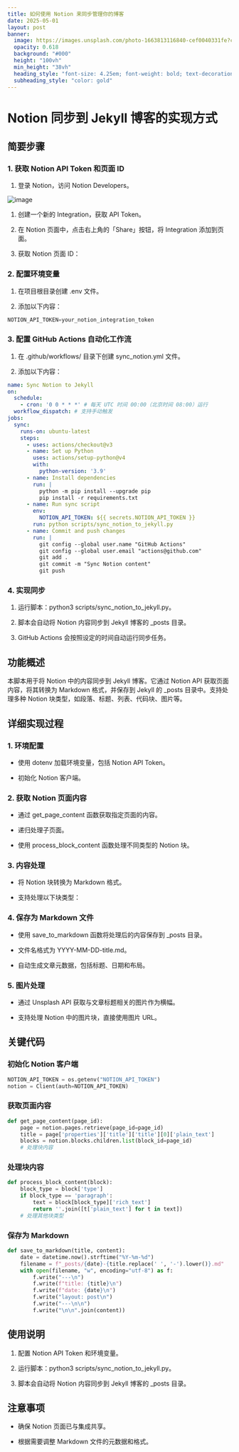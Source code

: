 ```yaml
---
title: 如何使用 Notion 来同步管理你的博客
date: 2025-05-01
layout: post
banner:
  image: https://images.unsplash.com/photo-1663813116840-cef0040331fe?crop=entropy&cs=tinysrgb&fit=max&fm=jpg&ixid=M3w2OTIwMzJ8MHwxfHJhbmRvbXx8fHx8fHx8fDE3NDYxMzA4NzR8&ixlib=rb-4.0.3&q=80&w=1080
  opacity: 0.618
  background: "#000"
  height: "100vh"
  min_height: "38vh"
  heading_style: "font-size: 4.25em; font-weight: bold; text-decoration: underline"
  subheading_style: "color: gold"
---
```


# Notion 同步到 Jekyll 博客的实现方式

## 简要步骤

### 1. 获取 Notion API Token 和页面 ID

1. 登录 Notion，访问 Notion Developers。

![image](https://prod-files-secure.s3.us-west-2.amazonaws.com/a7a0cc5a-89b9-4cda-8686-1fba0ca52f40/d19c1afe-dea5-4312-9333-786b0ba83054/image.png?X-Amz-Algorithm=AWS4-HMAC-SHA256&X-Amz-Content-Sha256=UNSIGNED-PAYLOAD&X-Amz-Credential=ASIAZI2LB466TW2DLNEJ%2F20250501%2Fus-west-2%2Fs3%2Faws4_request&X-Amz-Date=20250501T202114Z&X-Amz-Expires=3600&X-Amz-Security-Token=IQoJb3JpZ2luX2VjECwaCXVzLXdlc3QtMiJHMEUCIQD%2Fl2dAh4bJLXOrVCswnJJi35vA5QDzXG7YmBZg8Sm7aAIgU2YNfD9DiaRFU3dCtsqslEQ1MTzOcTvxSw2yxXVwiSwqiAQIxf%2F%2F%2F%2F%2F%2F%2F%2F%2F%2FARAAGgw2Mzc0MjMxODM4MDUiDLjClP%2B03Q1Th3ONayrcA1YVcDiboTMYklGP%2FajlMyy6n%2Frz8Ztag%2BcYk4WNwAaQIxURqtgm%2F1eXbVfRZx2zNG5%2F9sxc%2BqJNFLxCd0TxDifqOKo5h4KetUgyGcRVQBiIBiWdYULqcLZbcSTvbzL2XvebS4UoijVNe25%2B5tvJkoDWbxltMnGt6dT36otFI0G5QXZCQMpntZaRGUPUdzXSymrCbYN4SzyK5Cl%2B%2F9TCIcaZ24Pzx2CGuuX4WI74C05P6zy1K7dvME1EmdHEY9NsM%2FM9wxy5fpKfYwA95OsokXSsTcS4auSD9527EKJdqJ45ybr%2FoynLFaDhbf1MFY3RIxNDd6%2FQhRDl%2BDp5n0y4X4GHp4a36h%2FR184iAToL7%2FcOII5x6sl4amrRm22gT0C3zwY9yiXTjhymU69HLmDjaZat6QnAL0%2FznSBnRbJciG4zUN%2Fz8qWQNTaOTytpdv9gN4Mjxxp%2BsSA%2Fr0z4A%2FKdUZDnNzRyU3w4DKYqQMtR6i6XHoaF06LcMs%2B351hJ1sSrCvTyK6OipP%2F7TSPjqLjbdB2897Ad42K0gMCM9snB9A6WeBAut9UWPOow0QtSlW7Bn3x6YKUZOjS1RcqycefXZ3RajXw2WoXJStjC1%2FwXS8WCTUAtC81J2O5WObX8MLerz8AGOqUBmdkJXRIXFlbZ4S291%2FNree3O66BYXvqW7aP%2FHJDRu9jXnhn3V9ZGuZX8Je8XvzO%2FKyJ8Ivv5L9AFdoUqTHDPI%2FBF9H0VIMikltF%2F2rCV88Ra4WiRcrlAC7vTwdwkI4Sy3ERJAVBauP8piap%2BFg0PmKMVh0QmdsXNkIdCdL1ZR7Itic8KjlesIkNXZ1T5MyliT8XJxGKTzXulV0Hw4EP3DACQudX7&X-Amz-Signature=8f6ff333536614ce001ce1a2a68eda70ed21a4e0dfd65bad96638adf2a98001d&X-Amz-SignedHeaders=host&x-id=GetObject)

1. 创建一个新的 Integration，获取 API Token。

1. 在 Notion 页面中，点击右上角的「Share」按钮，将 Integration 添加到页面。

1. 获取 Notion 页面 ID：


### 2. 配置环境变量

1. 在项目根目录创建 .env 文件。

1. 添加以下内容：

```javascript
NOTION_API_TOKEN=your_notion_integration_token
```

### 3. 配置 GitHub Actions 自动化工作流

1. 在 .github/workflows/ 目录下创建 sync_notion.yml 文件。

1. 添加以下内容：

```yaml
name: Sync Notion to Jekyll
on:
  schedule:
    - cron: '0 0 * * *' # 每天 UTC 时间 00:00（北京时间 08:00）运行
  workflow_dispatch: # 支持手动触发
jobs:
  sync:
    runs-on: ubuntu-latest
    steps:
      - uses: actions/checkout@v3
      - name: Set up Python
        uses: actions/setup-python@v4
        with:
          python-version: '3.9'
      - name: Install dependencies
        run: |
          python -m pip install --upgrade pip
          pip install -r requirements.txt
      - name: Run sync script
        env:
          NOTION_API_TOKEN: ${{ secrets.NOTION_API_TOKEN }}
        run: python scripts/sync_notion_to_jekyll.py
      - name: Commit and push changes
        run: |
          git config --global user.name "GitHub Actions"
          git config --global user.email "actions@github.com"
          git add .
          git commit -m "Sync Notion content"
          git push
```

### 4. 实现同步

1. 运行脚本：python3 scripts/sync_notion_to_jekyll.py。

1. 脚本会自动将 Notion 内容同步到 Jekyll 博客的 _posts 目录。

1. GitHub Actions 会按照设定的时间自动运行同步任务。

## 功能概述

本脚本用于将 Notion 中的内容同步到 Jekyll 博客。它通过 Notion API 获取页面内容，将其转换为 Markdown 格式，并保存到 Jekyll 的 _posts 目录中。支持处理多种 Notion 块类型，如段落、标题、列表、代码块、图片等。

## 详细实现过程

### 1. 环境配置

- 使用 dotenv 加载环境变量，包括 Notion API Token。

- 初始化 Notion 客户端。

### 2. 获取 Notion 页面内容

- 通过 get_page_content 函数获取指定页面的内容。

- 递归处理子页面。

- 使用 process_block_content 函数处理不同类型的 Notion 块。

### 3. 内容处理

- 将 Notion 块转换为 Markdown 格式。

- 支持处理以下块类型：


### 4. 保存为 Markdown 文件

- 使用 save_to_markdown 函数将处理后的内容保存到 _posts 目录。

- 文件名格式为 YYYY-MM-DD-title.md。

- 自动生成文章元数据，包括标题、日期和布局。

### 5. 图片处理

- 通过 Unsplash API 获取与文章标题相关的图片作为横幅。

- 支持处理 Notion 中的图片块，直接使用图片 URL。

## 关键代码

### 初始化 Notion 客户端

```python
NOTION_API_TOKEN = os.getenv("NOTION_API_TOKEN")
notion = Client(auth=NOTION_API_TOKEN)
```

### 获取页面内容

```python
def get_page_content(page_id):
    page = notion.pages.retrieve(page_id=page_id)
    title = page['properties']['title']['title'][0]['plain_text']
    blocks = notion.blocks.children.list(block_id=page_id)
    # 处理块内容
```

### 处理块内容

```python
def process_block_content(block):
    block_type = block['type']
    if block_type == 'paragraph':
        text = block[block_type]['rich_text']
        return ''.join([t['plain_text'] for t in text])
    # 处理其他块类型
```

### 保存为 Markdown

```python
def save_to_markdown(title, content):
    date = datetime.now().strftime("%Y-%m-%d")
    filename = f"_posts/{date}-{title.replace(' ', '-').lower()}.md"
    with open(filename, "w", encoding="utf-8") as f:
        f.write("---\n")
        f.write(f"title: {title}\n")
        f.write(f"date: {date}\n")
        f.write("layout: post\n")
        f.write("---\n\n")
        f.write("\n\n".join(content))
```

## 使用说明

1. 配置 Notion API Token 和环境变量。

1. 运行脚本：python3 scripts/sync_notion_to_jekyll.py。

1. 脚本会自动将 Notion 内容同步到 Jekyll 博客的 _posts 目录。

## 注意事项

- 确保 Notion 页面已与集成共享。

- 根据需要调整 Markdown 文件的元数据和格式。